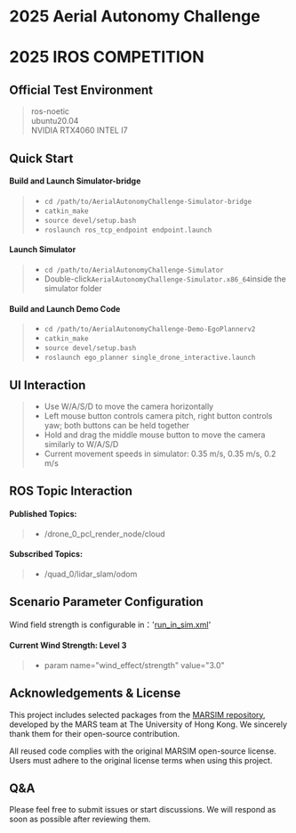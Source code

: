 # 2025 Aerial Autonomy Challenge 
# 2025 IROS COMPETITION

## Official Test Environment
> ros-noetic  
> ubuntu20.04  
> NVIDIA RTX4060
> INTEL I7

## Quick Start
#### Build and Launch Simulator-bridge
>+ `cd /path/to/AerialAutonomyChallenge-Simulator-bridge`  
>+ `catkin_make`
>+ `source devel/setup.bash`
>+ `roslaunch ros_tcp_endpoint endpoint.launch`

#### Launch Simulator
>+ `cd /path/to/AerialAutonomyChallenge-Simulator`  
>+ Double-click`AerialAutonomyChallenge-Simulator.x86_64`inside the simulator folder

#### Build and Launch Demo Code
>+ `cd /path/to/AerialAutonomyChallenge-Demo-EgoPlannerv2`  
>+ `catkin_make`
>+ `source devel/setup.bash`
>+ `roslaunch ego_planner single_drone_interactive.launch`

## UI Interaction
>+ Use W/A/S/D to move the camera horizontally
>+ Left mouse button controls camera pitch, right button controls yaw; both buttons can be held together
>+ Hold and drag the middle mouse button to move the camera similarly to W/A/S/D
>+ Current movement speeds in simulator: 0.35 m/s, 0.35 m/s, 0.2 m/s

## ROS Topic Interaction
#### Published Topics:  
>+ /drone_0_pcl_render_node/cloud
#### Subscribed Topics:  
>+ /quad_0/lidar_slam/odom

## Scenario Parameter Configuration 
Wind field strength is configurable in：'[run_in_sim.xml](AerialAutonomyChallenge-Demo-EgoPlannerv2/src/planner/plan_manage/launch/include/run_in_sim.xml)'
#### Current Wind Strength: Level 3
>+ param name="wind_effect/strength" value="3.0"


## Acknowledgements & License
This project includes selected packages from the [MARSIM repository](https://github.com/hku-mars/MARSIM),
developed by the MARS team at The University of Hong Kong.
We sincerely thank them for their open-source contribution.

All reused code complies with the original MARSIM open-source license.
Users must adhere to the original license terms when using this project.


## Q&A

Please feel free to submit issues or start discussions.
We will respond as soon as possible after reviewing them.




